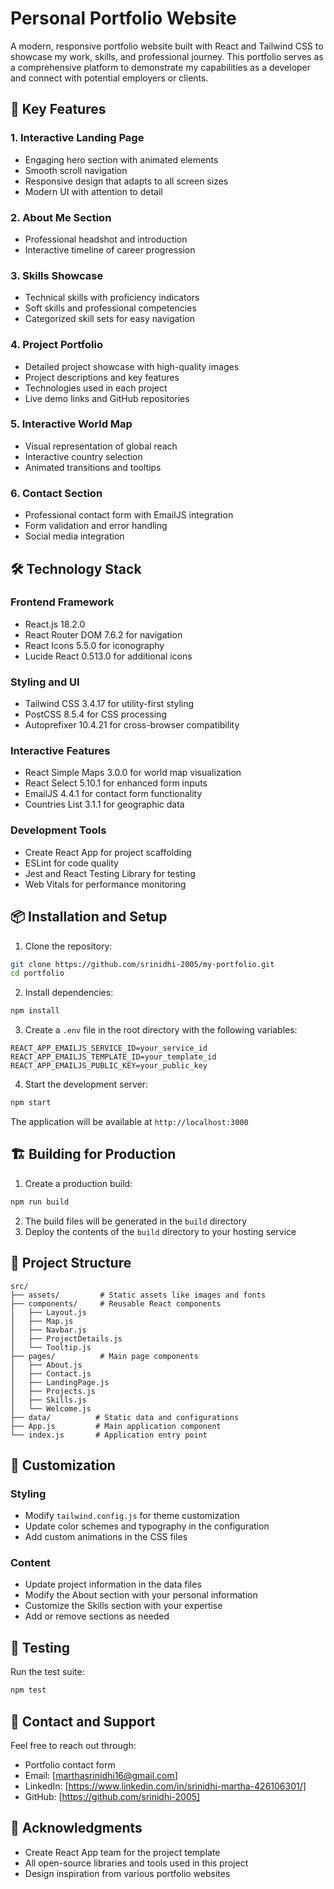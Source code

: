 # Personal Portfolio Website

A modern, responsive portfolio website built with React and Tailwind CSS to showcase my work, skills, and professional journey. This portfolio serves as a comprehensive platform to demonstrate my capabilities as a developer and connect with potential employers or clients.

## 🌟 Key Features

### 1. Interactive Landing Page

- Engaging hero section with animated elements
- Smooth scroll navigation
- Responsive design that adapts to all screen sizes
- Modern UI with attention to detail

### 2. About Me Section

- Professional headshot and introduction
- Interactive timeline of career progression

### 3. Skills Showcase

- Technical skills with proficiency indicators
- Soft skills and professional competencies
- Categorized skill sets for easy navigation

### 4. Project Portfolio

- Detailed project showcase with high-quality images
- Project descriptions and key features
- Technologies used in each project
- Live demo links and GitHub repositories

### 5. Interactive World Map

- Visual representation of global reach
- Interactive country selection
- Animated transitions and tooltips

### 6. Contact Section

- Professional contact form with EmailJS integration
- Form validation and error handling
- Social media integration

## 🛠️ Technology Stack

### Frontend Framework

- React.js 18.2.0
- React Router DOM 7.6.2 for navigation
- React Icons 5.5.0 for iconography
- Lucide React 0.513.0 for additional icons

### Styling and UI

- Tailwind CSS 3.4.17 for utility-first styling
- PostCSS 8.5.4 for CSS processing
- Autoprefixer 10.4.21 for cross-browser compatibility

### Interactive Features

- React Simple Maps 3.0.0 for world map visualization
- React Select 5.10.1 for enhanced form inputs
- EmailJS 4.4.1 for contact form functionality
- Countries List 3.1.1 for geographic data

### Development Tools

- Create React App for project scaffolding
- ESLint for code quality
- Jest and React Testing Library for testing
- Web Vitals for performance monitoring

## 📦 Installation and Setup

1. Clone the repository:

```bash
git clone https://github.com/srinidhi-2005/my-portfolio.git
cd portfolio
```

2. Install dependencies:

```bash
npm install
```

3. Create a `.env` file in the root directory with the following variables:

```
REACT_APP_EMAILJS_SERVICE_ID=your_service_id
REACT_APP_EMAILJS_TEMPLATE_ID=your_template_id
REACT_APP_EMAILJS_PUBLIC_KEY=your_public_key
```

4. Start the development server:

```bash
npm start
```

The application will be available at `http://localhost:3000`

## 🏗️ Building for Production

1. Create a production build:

```bash
npm run build
```

2. The build files will be generated in the `build` directory
3. Deploy the contents of the `build` directory to your hosting service

## 📁 Project Structure

```
src/
├── assets/         # Static assets like images and fonts
├── components/     # Reusable React components
│   ├── Layout.js
│   ├── Map.js
│   ├── Navbar.js
│   ├── ProjectDetails.js
│   └── Tooltip.js
├── pages/          # Main page components
│   ├── About.js
│   ├── Contact.js
│   ├── LandingPage.js
│   ├── Projects.js
│   ├── Skills.js
│   └── Welcome.js
├── data/          # Static data and configurations
├── App.js         # Main application component
└── index.js       # Application entry point
```

## 🎨 Customization

### Styling

- Modify `tailwind.config.js` for theme customization
- Update color schemes and typography in the configuration
- Add custom animations in the CSS files

### Content

- Update project information in the data files
- Modify the About section with your personal information
- Customize the Skills section with your expertise
- Add or remove sections as needed

## 🧪 Testing

Run the test suite:

```bash
npm test
```

## 👤 Contact and Support

Feel free to reach out through:

- Portfolio contact form
- Email: [marthasrinidhi16@gmail.com]
- LinkedIn: [https://www.linkedin.com/in/srinidhi-martha-426106301/]
- GitHub: [https://github.com/srinidhi-2005]

## 🙏 Acknowledgments

- Create React App team for the project template
- All open-source libraries and tools used in this project
- Design inspiration from various portfolio websites
